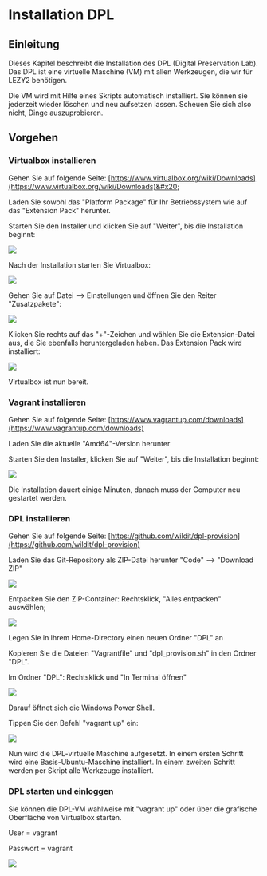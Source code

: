 # Installation DPL

## Einleitung

Dieses Kapitel beschreibt die Installation des DPL (Digital Preservation Lab). Das DPL ist eine virtuelle Maschine (VM) mit allen Werkzeugen, die wir für LEZY2 benötigen.&#x20;

Die VM wird mit Hilfe eines Skripts automatisch installiert. Sie können sie jederzeit wieder löschen und neu aufsetzen lassen. Scheuen Sie sich also nicht, Dinge auszuprobieren. &#x20;

## Vorgehen

### Virtualbox installieren

Gehen Sie auf folgende Seite: [https://www.virtualbox.org/wiki/Downloads](https://www.virtualbox.org/wiki/Downloads)&#x20;

Laden Sie sowohl das "Platform Package" für Ihr Betriebssystem wie auf das "Extension Pack" herunter.

Starten Sie den Installer und klicken Sie auf "Weiter", bis die Installation beginnt:

![](<.gitbook/assets/image (4).png>)

Nach der Installation starten Sie Virtualbox:

![](<.gitbook/assets/image (2) (1).png>)

Gehen Sie auf Datei --> Einstellungen und öffnen Sie den Reiter "Zusatzpakete":

![](<.gitbook/assets/image (3).png>)

KIicken Sie rechts auf das "+"-Zeichen und wählen Sie die Extension-Datei aus, die Sie ebenfalls heruntergeladen haben. Das Extension Pack wird installiert:

![](<.gitbook/assets/image (3) (1).png>)

Virtualbox ist nun bereit.

### Vagrant installieren

Gehen Sie auf folgende Seite: [https://www.vagrantup.com/downloads](https://www.vagrantup.com/downloads)

Laden Sie die aktuelle "Amd64"-Version herunter

Starten Sie den Installer, klicken Sie auf "Weiter", bis die Installation beginnt:

![](<.gitbook/assets/image (5).png>)

Die Installation dauert einige Minuten, danach muss der Computer neu gestartet werden.

### DPL installieren

Gehen Sie auf folgende Seite: [https://github.com/wildit/dpl-provision](https://github.com/wildit/dpl-provision)

Laden Sie das Git-Repository als ZIP-Datei herunter "Code" --> "Download ZIP"

![](<.gitbook/assets/image (6).png>)

Entpacken Sie den ZIP-Container: Rechtsklick, "Alles entpacken" auswählen;

![](<.gitbook/assets/image (8).png>)

Legen Sie in Ihrem Home-Directory einen neuen Ordner "DPL" an

Kopieren Sie die Dateien "Vagrantfile" und "dpl\_provision.sh" in den Ordner "DPL".

Im Ordner "DPL": Rechtsklick und "In Terminal öffnen"

![](.gitbook/assets/image.png)

Darauf öffnet sich die Windows Power Shell.

Tippen Sie den Befehl "vagrant up" ein:

![](<.gitbook/assets/image (2).png>)

Nun wird die DPL-virtuelle Maschine aufgesetzt. In einem ersten Schritt wird eine Basis-Ubuntu-Maschine installiert. In einem zweiten Schritt werden per Skript alle Werkzeuge installiert.

### DPL starten und einloggen

Sie können die DPL-VM wahlweise mit "vagrant up" oder über die grafische Oberfläche von Virtualbox starten.

User = vagrant

Passwort = vagrant

![](<.gitbook/assets/image (1).png>)

